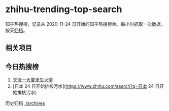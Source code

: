 # zhihu-trending-top-search

知乎热搜榜，记录从 2020-11-24
日开始的知乎热搜榜单。每小时抓取一次数据，按天[归档](./archives)。

## 相关项目

## 今日热搜榜

<!-- BEGIN -->
<!-- 最后更新时间 Wed Aug 23 2023 10:14:50 GMT+0800 (China Standard Time) -->

1. [天津一大厦发生火情](https://www.zhihu.com/search?q=天津一大厦发生火情)
1. [日本 24 日开始排核污水](https://www.zhihu.com/search?q=日本 24
   日开始排核污水)

<!-- END -->

历史归档 [./archives](./archives)

